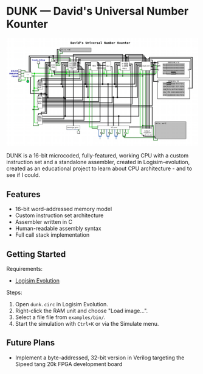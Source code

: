 # DUNK — David's Universal Number Kounter

![DUNK CPU schematic](docs/images/dunk.png)

DUNK is a 16-bit microcoded, fully-featured, working CPU with a custom instruction set and a standalone assembler, created in Logisim-evolution, created as an educational project to learn about CPU architecture - and to see if I could.

## Features

- 16-bit word-addressed memory model
- Custom instruction set architecture
- Assembler written in C
- Human-readable assembly syntax
- Full call stack implementation

## Getting Started

Requirements:

- [Logisim Evolution](https://github.com/logisim-evolution/logisim-evolution)

Steps:

1. Open `dunk.circ` in Logisim Evolution.
2. Right-click the RAM unit and choose "Load image...".
3. Select a file file from `examples/bin/`.
4. Start the simulation with `Ctrl+K` or via the Simulate menu.

## Future Plans

- Implement a byte-addressed, 32-bit version in Verilog targeting the Sipeed tang 20k FPGA development board
